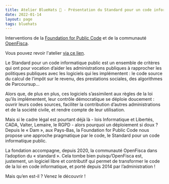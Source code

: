 ```yaml
---
title: Atelier BlueHats 🧢 - Présentation du Standard pour un code informatique public, et retour d’expérience OpenFisca (EN)
date: 2022-01-14
layout: page
tags: bluehats
---
```


Interventions de la [Foundation for Public Code](https://publiccode.net) et de la communauté [OpenFisca](https://openfisca.org).

Vous pouvez revoir l'atelier [via ce lien](https://bbb-dinum-scalelite.visio.education.fr/playback/presentation/2.3/22298bc9d93b53540248207bc3f9e31260f3b4f1-1632473986713).

Le Standard pour un code informatique public est un ensemble de critères qui ont pour vocation d’aider les administrations publiques à rapprocher les politiques publiques avec les logiciels qui les implémentent : le code source du calcul de l’impôt sur le revenu, des prestations sociales, des algorithmes de Parcoursup…

Alors que, de plus en plus, ces logiciels s’assimilent aux règles de la loi qu’ils implémentent, leur contrôle démocratique se déploie doucement : ouvrir leurs codes sources, faciliter la contribution d’autres administrations et de la société civile, et rendre compte de leur utilisation.

Mais si le cadre légal est pourtant déjà là - lois Informatique et Libertés, CADA, Valter, Lemaire, le RGPD - alors pourquoi un déploiement si doux ? Depuis le « Dam », aux Pays-Bas, la Foundation for Public Code nous propose une approche pragmatique par le code, le Standard pour un code informatique public.

La fondation accompagne, depuis 2020, la communauté OpenFisca dans l’adoption du « standard ». Cela tombe bien puisqu’OpenFisca est, justement, un logiciel libre et contributif qui permet de transformer le code de la loi en code informatique, et porté depuis 2014 par l’administration !

Mais qu’en est-il ? Venez le découvrir !
